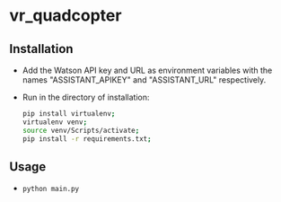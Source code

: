 # vr_quadcopter

## Installation
* Add the Watson API key and URL as environment variables with the names "ASSISTANT_APIKEY" and "ASSISTANT_URL" respectively.
* Run in the directory of installation:

    ```bash
    pip install virtualenv;
    virtualenv venv;
    source venv/Scripts/activate;
    pip install -r requirements.txt;
    ```

## Usage

* 
    ```bash
    python main.py
    ```

